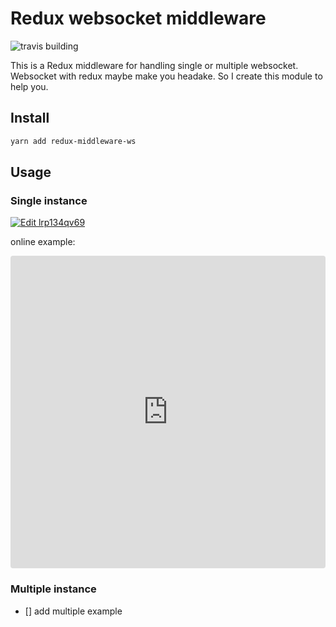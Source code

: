 # Redux websocket middleware

![travis building](https://travis-ci.org/hifizz/redux-middleware-ws.svg?branch=master)

This is a Redux middleware for handling single or multiple websocket.
Websocket with redux maybe make you headake. So I create this module to help you.

## Install

```bash
yarn add redux-middleware-ws
```

## Usage

### Single instance

[![Edit lrp134qv69](https://codesandbox.io/static/img/play-codesandbox.svg)](https://codesandbox.io/s/lrp134qv69)

online example:

<iframe src="https://codesandbox.io/embed/lrp134qv69" style="width:100%; height:500px; border:0; border-radius: 4px; overflow:hidden;" sandbox="allow-modals allow-forms allow-popups allow-scripts allow-same-origin"></iframe>

### Multiple instance

- [] add multiple example

